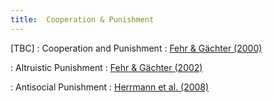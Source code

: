 ```yaml
---
title:  Cooperation & Punishment
---
```



[TBC]
: Cooperation and Punishment
  : [Fehr & Gächter (2000)](#)

: Altruistic Punishment
  : [Fehr & Gächter (2002)](#)

: Antisocial Punishment
  : [Herrmann et al. (2008)](#)


